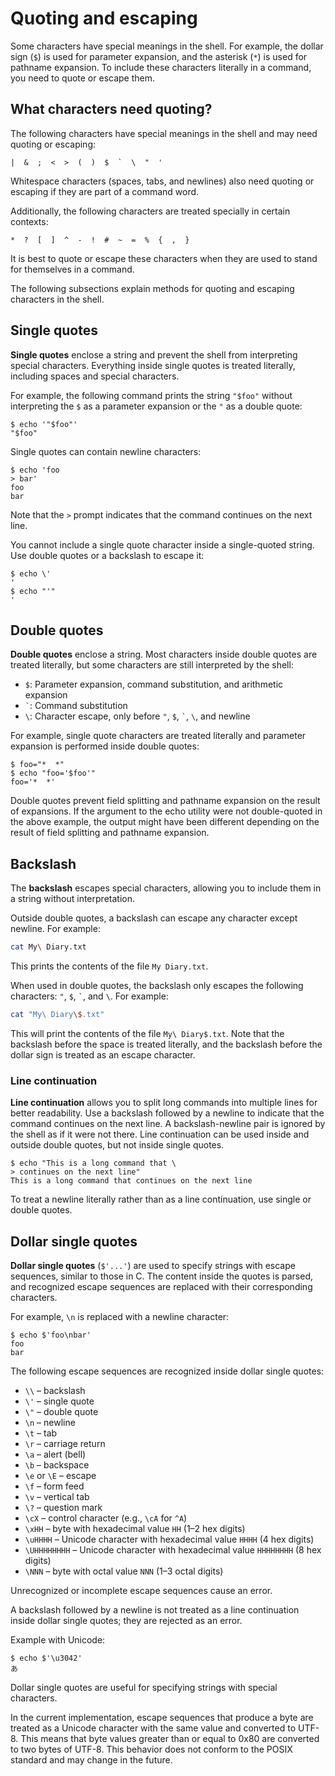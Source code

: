 # Quoting and escaping

Some characters have special meanings in the shell. For example, the dollar sign (`$`) is used for parameter expansion, and the asterisk (`*`) is used for pathname expansion. To include these characters literally in a command, you need to quote or escape them.

## What characters need quoting?

The following characters have special meanings in the shell and may need quoting or escaping:

```text
|  &  ;  <  >  (  )  $  `  \  "  '
```

Whitespace characters (spaces, tabs, and newlines) also need quoting or escaping if they are part of a command word.

Additionally, the following characters are treated specially in certain contexts:

```text
*  ?  [  ]  ^  -  !  #  ~  =  %  {  ,  }
```

It is best to quote or escape these characters when they are used to stand for themselves in a command.

The following subsections explain methods for quoting and escaping characters in the shell.

## Single quotes

**Single quotes** enclose a string and prevent the shell from interpreting special characters. Everything inside single quotes is treated literally, including spaces and special characters.

For example, the following command prints the string `"$foo"` without interpreting the `$` as a parameter expansion or the `"` as a double quote:

```shell
$ echo '"$foo"'
"$foo"
```

Single quotes can contain newline characters:

```shell
$ echo 'foo
> bar'
foo
bar
```

Note that the `>` prompt indicates that the command continues on the next line.

You cannot include a single quote character inside a single-quoted string. Use double quotes or a backslash to escape it:

```shell
$ echo \'
'
$ echo "'"
'
```

## Double quotes

**Double quotes** enclose a string. Most characters inside double quotes are treated literally, but some characters are still interpreted by the shell:

- `$`: Parameter expansion, command substitution, and arithmetic expansion
- `` ` ``: Command substitution
- `\`: Character escape, only before `"`, `$`, `` ` ``, `\`, and newline

For example, single quote characters are treated literally and parameter expansion is performed inside double quotes:

```shell
$ foo="*  *"
$ echo "foo='$foo'"
foo='*  *'
```

Double quotes prevent field splitting and pathname expansion on the result of expansions. If the argument to the echo utility were not double-quoted in the above example, the output might have been different depending on the result of field splitting and pathname expansion.

## Backslash

The **backslash** escapes special characters, allowing you to include them in a string without interpretation.

Outside double quotes, a backslash can escape any character except newline. For example:

```sh
cat My\ Diary.txt
```

This prints the contents of the file `My Diary.txt`.

When used in double quotes, the backslash only escapes the following characters: `"`, `$`, `` ` ``, and `\`. For example:

```sh
cat "My\ Diary\$.txt"
```

This will print the contents of the file `My\ Diary$.txt`. Note that the backslash before the space is treated literally, and the backslash before the dollar sign is treated as an escape character.

### Line continuation

**Line continuation** allows you to split long commands into multiple lines for better readability. Use a backslash followed by a newline to indicate that the command continues on the next line. A backslash-newline pair is ignored by the shell as if it were not there. Line continuation can be used inside and outside double quotes, but not inside single quotes.

```shell
$ echo "This is a long command that \
> continues on the next line"
This is a long command that continues on the next line
```

To treat a newline literally rather than as a line continuation, use single or double quotes.

## Dollar single quotes

**Dollar single quotes** (`$'...'`) are used to specify strings with escape sequences, similar to those in C. The content inside the quotes is parsed, and recognized escape sequences are replaced with their corresponding characters.

For example, `\n` is replaced with a newline character:

```shell
$ echo $'foo\nbar'
foo
bar
```

The following escape sequences are recognized inside dollar single quotes:

- `\\` – backslash
- `\'` – single quote
- `\"` – double quote
- `\n` – newline
- `\t` – tab
- `\r` – carriage return
- `\a` – alert (bell)
- `\b` – backspace
- `\e` or `\E` – escape
- `\f` – form feed
- `\v` – vertical tab
- `\?` – question mark
- `\cX` – control character (e.g., `\cA` for `^A`)
- `\xHH` – byte with hexadecimal value `HH` (1–2 hex digits)
- `\uHHHH` – Unicode character with hexadecimal value `HHHH` (4 hex digits)
- `\UHHHHHHHH` – Unicode character with hexadecimal value `HHHHHHHH` (8 hex digits)
- `\NNN` – byte with octal value `NNN` (1–3 octal digits)

Unrecognized or incomplete escape sequences cause an error.

A backslash followed by a newline is not treated as a line continuation inside dollar single quotes; they are rejected as an error.

Example with Unicode:

```shell
$ echo $'\u3042'
あ
```

Dollar single quotes are useful for specifying strings with special characters<!-- or binary data-->.

<p class="warning">
In the current implementation, escape sequences that produce a byte are treated as a Unicode character with the same value and converted to UTF-8. This means that byte values greater than or equal to 0x80 are converted to two bytes of UTF-8. This behavior does not conform to the POSIX standard and may change in the future.
</p>
